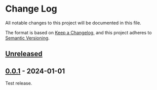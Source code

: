 # Change Log

All notable changes to this project will be documented in this file.

The format is based on [Keep a Changelog](https://keepachangelog.com/en/1.1.0/), and this project adheres
to [Semantic Versioning](https://semver.org/spec/v2.0.0.html).

## [Unreleased]

## [0.0.1] - 2024-01-01

Test release.

[Unreleased]: https://github.com/NorseDreki/dogcat/compare/v0.0.1...HEAD

[0.0.1]: https://github.com/NorseDreki/dogcat/releases/tag/v0.0.1
